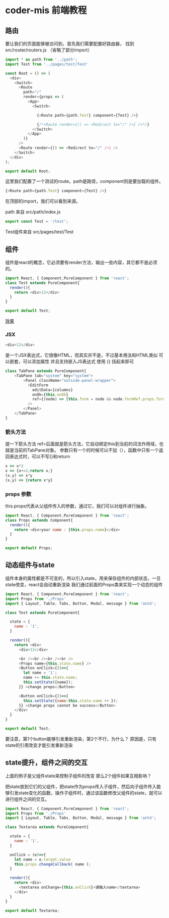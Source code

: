 # coder-mis 前端教程 #

## 路由 ##
要让我们的页面能够被访问到，首先我们需要配置好路由器，
找到 src/router/routers.js （省略了部分import）

```js
import * as path from '../path';
import Test from '../pages/test/Test'

const Root = () => (
  <div>
    <Switch>
      <Route
        path="/"
        render={props => (
          <App>
            <Switch>

              {<Route path={path.Test} component={Test} />}

              {/*<Route render={() => <Redirect to="/" />} />*/}
            </Switch>
          </App>
        )}
      />
      <Route render={() => <Redirect to="/" />} />
    </Switch>
  </div>
);

export default Root;
```

这里我们配置了一个测试的route，path是路径，component则是要加载的组件。

```js
{<Route path={path.Test} component={Test} />}
```
在顶部的import，我们可以看到来源。

path 来自 src/path/index.js

```js
export const Test = '/test';
```

Test组件来自 src/pages/test/Test

## 组件 ##
组件是react的概念，它必须要有render方法，输出一些内容，其它都不是必须的。
```js
import React, { Component,PureComponent } from 'react';
class Test extends PureComponent{
  render(){
    return <div>12</div>
  }
}

export default Test;
```

[效果](http://172.23.37.204:3001/test)

### JSX ###
```js
<div>12</div>
```
是一个JSX表达式，它很像HTML，但其实并不是，不过基本用法和HTML类似
可以嵌套，可以添加属性
并且支持嵌入JS表达式 使用 {} 括起来即可
```js
class TabPane extends PureComponent{
	<TabPane tab="system" key="system">
		<Panel className="outside-panel-wrapper">
		  <EditForm
		    editData={columns}
		    onOk={this.onOk}
		    ref={(node) => {this.form = node && node.formRef.props.form;}}
		  />
		</Panel>
	</TabPane>
}
```

### 箭头方法 ###

提一下箭头方法
ref=后面就是箭头方法，它自动绑定this到当前的词法作用域，也就是当前的TabPane对象。
参数只有一个的时候可以不加（），函数中只有一个返回表达式时，可以不写{}和return
```js
x => x*2
x => {x+=2;return x;}
(x,y) => x*y
(x,y) => {return x*y}
```
### props 参数 ###
this.props代表从父组件传入的参数，通过它，我们可以对组件进行抽象。

```js
import React, { Component,PureComponent } from 'react';
class Props extends Component{
  render(){
    return <div>your name : {this.props.name}</div>
  }
}

export default Props;
```

## 动态组件与state ##
组件本身的属性都是不可变的，所以引入state，用来保存组件的内部状态，一旦state改变，react会自动重新渲染
我们通过前面的Props类来实现一个动态的组件
```js
import React, { Component,PureComponent } from 'react';
import Props from './Props'
import { Layout, Table, Tabs, Button, Modal, message } from 'antd';

class Test extends PureComponent{

  state = {
    name : '1',
  }

  render(){
    return <div>
      <div>12</div>

      <br /><br /><br /><br />
      <Props name={this.state.name} />
      <Button onClick={()=>{
        let name = '1';
        name += this.state.name;
        this.setState({name});
      }} >change props</Button>

      <Button onClick={()=>{
        this.setState({name:this.state.name ++ });
      }} >change props cannot be success</Button>
    </div>
  }
}

export default Test;
```
要注意，第1个button能够引发重新渲染，第2个不行，为什么？
原因是，只有state的引用改变才能引发重新渲染

## state提升，组件之间的交互 ##
上面的例子是父组件state来控制子组件的改变
那么2个组件如果互相影响？

把state放到它们的父组件，把state作为props传入子组件，然后向子组件传入能够引发state变化的函数，操作子组件时，通过该函数修改父组件的state，就可以进行组件之间的交互。

```js
import React, { Component,PureComponent } from 'react';
import Props from './Props'
import { Layout, Table, Tabs, Button, Modal, message } from 'antd';

class Textarea extends PureComponent{

  state = {
    name : '1',
  }

  onClick = (e)=>{
    let name = e.target.value
    this.props.changeCallback( name );
  }

  render(){
    return <div>
      <textarea onChange={this.onClick}>请输入name</textarea>
    </div>
  }
}

export default Textarea;
```
